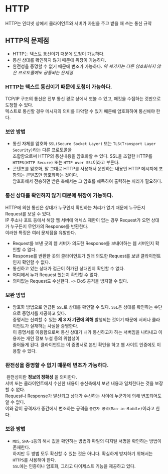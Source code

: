 HTTP
===
HTTP는 인터넷 상에서 클라이언트와 서버가 자원을 주고 받을 때 쓰는 통신 규약

HTTP의 문제점
---
- HTTP는 텍스트 통신이기 때문에 도청이 가능하다.
- 통신 상대를 확인하지 않기 때문에 위장이 가능하다.
- 완전성을 증명할 수 없기 때문에 변조가 가능하다.
*위 세가지는 다른 암호화하지 않은 프로토콜에도 공통되는 문제점*

### HTTP는 텍스트 통신이기 때문에 도청이 가능하다.
TCP/IP 구조의 통신은 전부 통신 경로 상에서 엿볼 수 있고, 패킷을 수집하는 것만으로 도청할 수 있다.  
텍스트로 통신할 경우 메시지의 의미를 파악할 수 있기 때문에 암호화하여 통신해야 한다.

### 보안 방법
- 통신 자체를 암호화 `SSL(Secure Socket Layer)` 또는 `TLS(Transport Layer Security)`라는 다른 프로토콜을  
조합함으로써 HTTP의 통신내용을 암호화할 수 있다. SSL을 조합한 HTTP를 `HTTPS(HTTP Secure)` 또는 `HTTP over SSL`이라고 부른다.
- 콘텐츠를 암호화, 말 그대로 HTTP를 사용해서 운반하는 내용인 HTTP 메시지에 포함되는 콘텐츠만 암호화하는 것이다.  
암호화해서 전송하면 받은 측에서는 그 암호를 해독하여 출력하는 처리가 필요하다.

### 통신 상대를 확인하지 않기 때문에 위장이 가능하다.
HTTP에 의한 통신은 상대가 누구인지 확인하는 처리가 없기 때문에 누구든지 Request를 보낼 수 있다.  
IP 주소나 포트 등에서 해당 웹 서버에 액세스 제한이 없는 경우 Request가 오면 상대가 누구든지 무언가의 Response를 반환한다.  
이러한 특징은 여러 문제점을 유발한다.
- Request를 보낸 곳의 웹 서버가 의도한 Response를 보내야하는 웹 서버인지 확인할 수 없다.
- Response를 반환한 곳의 클라이언트가 원래 의도한 Request를 보낸 클라이언트인지 확인할 수 없다.
- 통신하고 있는 상대가 접근이 허가된 상대인지 확인할 수 없다.
- 어디에서 누가 Request 했는지 확인할 수 없다.
- 의미없는 Request도 수신한다. -> DoS 공격을 방지할 수 없다.

### 보완 방법
+ 암호화 방법으로 언급된 `SSL`로 상대를 확인할 수 있다. `SSL`은 상대를 확인하는 수단으로 증명서를 제공하고 있다.  
증명서는 신뢰할 수 있는 **제 3 자 기관에 의해** 발행되는 것이기 때문에 서버나 클라이언트가 실재하는 사실을 증명한다.  
이 증명서를 이용함으로써 통신 상대가 내가 통신하고자 하는 서버임을 나타내고 이용자는 개인 정보 누설 등의 위험성이  
줄어들게 된다. 클라이언트는 이 증명서로 본인 확인을 하고 웹 사이트 인증에도 이용할 수 있다.

### 완전성을 증명할 수 없기 때문에 변조가 가능하다.
&nbsp;완전성이란 **정보의 정확성** 을 의미한다.  
서버 또는 클라이언트에서 수신한 내용이 송신측에서 보낸 내용과 일치한다는 것을 보장할 수 없다.  
Request나 Response가 발신되고 상대가 수신하는 사이에 누군가에 의해 변조되어도 알 수 없다.  
이와 같이 공격자가 중간에서 변조하는 공격을 `중간자 공격(Man-in-Middle)`이라고 한다.

### 보완 방법
+ `MD5`, `SHA-1`등의 해시 값을 확인하는 방법과 파일의 디지털 서명을 확인하는 방법이 존재한다.  
하지만 두 방법 모두 확신할 수 있는 것은 아니다. 확실하게 방지하기 위해서는 `HTTPS`를 사용해야 한다.  
`SSL`에는 인증이나 암호화, 그리고 다이제스트 기능을 제공하고 있다.
